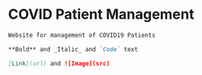 # COVID Patient Management

```markdown
Website for management of COVID19 Patients

**Bold** and _Italic_ and `Code` text

[Link](url) and ![Image](src)


